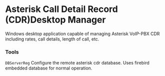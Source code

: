 # Asterisk Call Detail Record (CDR)Desktop Manager
Windows desktop application capable of managing Asterisk VoIP-PBX CDR including rates, call details, length of call, etc.

### Tools
`DBServerReg` Configure the remote asterisk cdr database. Uses firebird embedded database for normal operation.